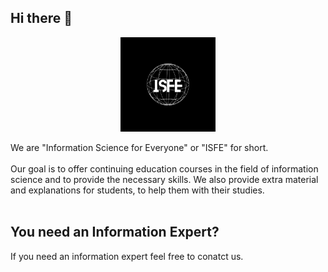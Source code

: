 ## Hi there 👋
<p align="center">
  <img src="https://github.com/Information-Science-for-everyone/.github/blob/main/ISfE.png" width="30%"/>
</p>

We are "Information Science for Everyone" or "ISFE" for short.<br><br>
Our goal is to offer continuing education courses in the field of information science and to provide the necessary skills. We also provide extra material and explanations for students, to help them with their studies.<br><br>
## You need an Information Expert?
If you need an information expert feel free to conatct us.
